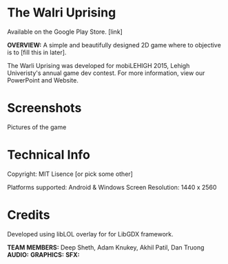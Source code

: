 # The Walri Uprising

Available on the Google Play Store. [link]

**OVERVIEW:**
A simple and beautifully designed 2D game where to objective is to [fill this in later].

The Warli Uprising was developed for mobiLEHIGH 2015, Lehigh Univeristy's annual game dev contest.
For more information, view our PowerPoint and Website.

# Screenshots

Pictures of the game

# Technical Info

Copyright: MIT Lisence [or pick some other]

Platforms supported: Android & Windows
Screen Resolution: 1440 x 2560

# Credits

Developed using libLOL overlay for for LibGDX framework.

**TEAM MEMBERS:** Deep Sheth, Adam Knukey, Akhil Patil, Dan Truong
**AUDIO:**
**GRAPHICS:**
**SFX:**
